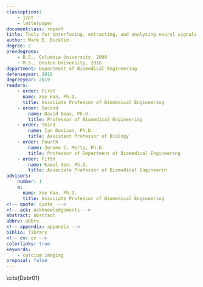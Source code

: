 ```yaml
---
classoptions:
	- 12pt
	- letterpaper
documentclass: report
title: Tools for interfacing, extracting, and analysing neural signals using wide-field fluorescence imaging and optogenetics in awake behaving mice
author: Mark E. Bucklin
degree: 2
prevdegrees:
    - B.S., Columbia University, 2009
    - M.S., Boston University, 2016
department: Department of Biomedical Engineering
defenseyear: 2019
degreeyear: 2019
readers:
	- order: First
	  name: Xue Han, Ph.D.
      title: Associate Professor of Biomedical Engineering
    - order: Second
        name: David Boas, Ph.D.
        title: Professor of Biomedical Engineering
    - order: Third
        name: Ian Davison, Ph.D.
        title: Assistant Professor of Biology
    - order: Fourth
        name: Jerome C. Mertz, Ph.D.
        title: Professor of Department of Biomedical Engineering
    - order: Fifth
        name: Kamal Sen, Ph.D.
        title: Associate Professor of Biomedical Engineerin
advisors:
	number: 1
	a:
	  name: Xue Han, Ph.D.
      title: Associate Professor of Biomedical Engineering
<!-- quote: quote  -->
<!-- ack: ackknowledgements -->
abstract: abstract
abbrv: abbrv
<!-- appendix: appendix -->
biblio: library
<!-- cv: cv -->
colorlinks: true
keywords:
    - calcium imaging
proposal: false
---
```





\cite{Debr01}
